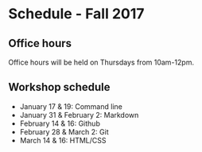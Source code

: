 # Schedule - Fall 2017


## Office hours
Office hours will be held on Thursdays from 10am-12pm.

## Workshop schedule
* January 17 & 19: Command line 
* January 31 & February 2: Markdown
* February 14 & 16: Github
* February 28 & March 2: Git
* March 14 & 16: HTML/CSS 